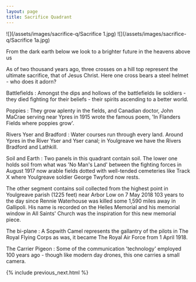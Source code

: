 ```yaml
---
layout: page
title: Sacrifice Quadrant
---
```


![](/assets/images/sacrifice-q/Sacrifice 1.jpg)
![](/assets/images/sacrifice-q/Sacrifice 1a.jpg)

From the dark earth below we look to a brighter future in the heavens above us

As of two thousand years ago, three crosses on a hill top represent the ultimate sacrifice, that of Jesus Christ. Here one cross bears a steel helmet - who does it adorn?

Battlefields
: Amongst the dips and hollows of the battlefields lie soldiers - they died fighting for their beliefs - their spirits ascending to a better world.

Poppies
: They grow aplenty in the fields, and Canadian doctor, John MaCrae serving near Ypres in 1915 wrote the famous poem, 'In Flanders Fields where poppies grow'.

Rivers Yser and Bradford
: Water courses run through every land. Around Ypres in the River Yser and Yser canal; in Youlgreave we have the Rivers Bradford and Lathkill.

Soil and Earth
: Two panels in this quadrant contain soil. The lower one holds soil from what was 'No Man's Land' between the fighting forces in August 1917 now arable fields dotted with well-tended cemeteries like Track X where Youlgreave soldier George Twyford now rests.

  The other segment contains soil collected from the highest point in Youlgreave parish (1225 feet) near Arbor Low on 7 May 2018 103 years to the day since Rennie Waterhouse was killed some 1,590 miles away in Gallipoli. His name is recorded on the Helles Memorial and his memorial window in All Saints' Church was the inspiration for this new memorial piece.

The bi-plane
: A Sopwith Camel represents the gallantry of the pilots in The Royal Flying Corps as was, it became The Royal Air Force from 1 April 1918.

The Carrier Pigeon
: Some of the communication 'technology' employed 100 years ago - though like modern day drones, this one carries a small camera.

{% include previous_next.html %}
